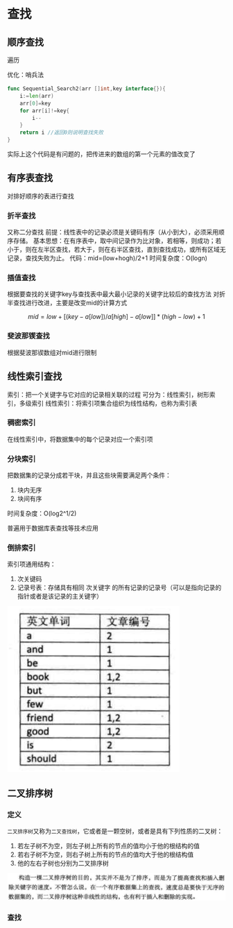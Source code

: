 # 查找

## 顺序查找

遍历

优化：哨兵法

```go
func Sequential_Search2(arr []int,key interface{}){
    i:=len(arr)
    arr[0]=key
    for arr[i]!=key{
        i--
    }
    return i //返回0则说明查找失败
}
```

实际上这个代码是有问题的，把传进来的数组的第一个元素的值改变了

## 有序表查找

对排好顺序的表进行查找

### 折半查找

又称二分查找
前提：线性表中的记录必须是关键码有序（从小到大），必须采用顺序存储。
基本思想：在有序表中，取中间记录作为比对象，若相等，则成功；若小于，则在左半区查找，若大于，则在右半区查找，直到查找成功，或所有区域无记录，查找失败为止。
代码：mid=(low+hogh)/2+1
时间复杂度：O(logn)

### 插值查找

根据要查找的关键字key与查找表中最大最小记录的关键字比较后的查找方法
对折半查找进行改进，主要是改变mid的计算方式

```math
mid=low + [(key-a[low])/a[high]-a[low]]*(high-low) + 1
```

### 斐波那锲查找

根据斐波那锲数组对mid进行限制

## 线性索引查找

索引：把一个关键字与它对应的记录相关联的过程
可分为：线性索引，树形索引，多级索引
线性索引：将索引项集合组织为线性结构，也称为索引表

### 稠密索引

在线性索引中，将数据集中的每个记录对应一个索引项

### 分块索引

把数据集的记录分成若干块，并且这些块需要满足两个条件：

1. 块内无序
2. 块间有序

时间复杂度：O(log2^1/2)

普遍用于数据库表查找等技术应用

### 倒排索引

索引项通用结构：

1. 次关键码
2. 记录号表：存储具有相同 次关键字 的所有记录的记录号（可以是指向记录的指针或者是该记录的主关键字）

![图 2](../images/339daead8de3993e401c907eacc0ae83733f84b8b8cc3f3790ef916e268fe6a6.png)  

## 二叉排序树

### 定义

`二叉排序树`又称为`二叉查找树`，它或者是一颗空树，或者是具有下列性质的二叉树：

1. 若左子树不为空，则左子树上所有的节点的值均小于他的根结构的值
2. 若右子树不为空，则右子树上所有的节点的值均大于他的根结构值
3. 他的左右子树也分别为二叉排序树

![图 3](../images/9593bffdbf5ce728839574038833e79e77f764d3c41773c5690ebf16dbc3bd56.png)  

### 查找
